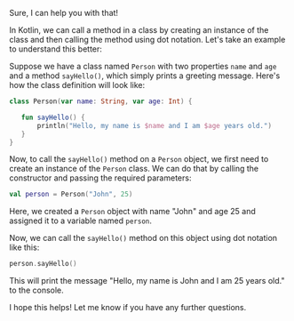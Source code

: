 Sure, I can help you with that!

In Kotlin, we can call a method in a class by creating an instance of the class and then calling the method using dot notation. Let's take an example to understand this better:

Suppose we have a class named `Person` with two properties `name` and `age` and a method `sayHello()`, which simply prints a greeting message. Here's how the class definition will look like:

```kotlin
class Person(var name: String, var age: Int) {

   fun sayHello() {
       println("Hello, my name is $name and I am $age years old.")
   }
}
```

Now, to call the `sayHello()` method on a `Person` object, we first need to create an instance of the `Person` class. We can do that by calling the constructor and passing the required parameters:

```kotlin
val person = Person("John", 25)
```

Here, we created a `Person` object with name "John" and age 25 and assigned it to a variable named `person`.

Now, we can call the `sayHello()` method on this object using dot notation like this:

```kotlin
person.sayHello()
```

This will print the message "Hello, my name is John and I am 25 years old." to the console.

I hope this helps! Let me know if you have any further questions.